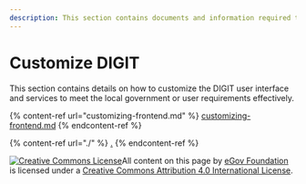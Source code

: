 ```yaml
---
description: This section contains documents and information required to customize DIGIT
---
```


# Customize DIGIT

This section contains details on how to customize the DIGIT user interface and services to meet the local government or user requirements effectively.

{% content-ref url="customizing-frontend.md" %}
[customizing-frontend.md](customizing-frontend.md)
{% endcontent-ref %}

{% content-ref url="./" %}
[.](./)
{% endcontent-ref %}

[![Creative Commons License](https://i.creativecommons.org/l/by/4.0/80x15.png)​](http://creativecommons.org/licenses/by/4.0/)All content on this page by [eGov Foundation](https://egov.org.in) is licensed under a [Creative Commons Attribution 4.0 International License](http://creativecommons.org/licenses/by/4.0/).
